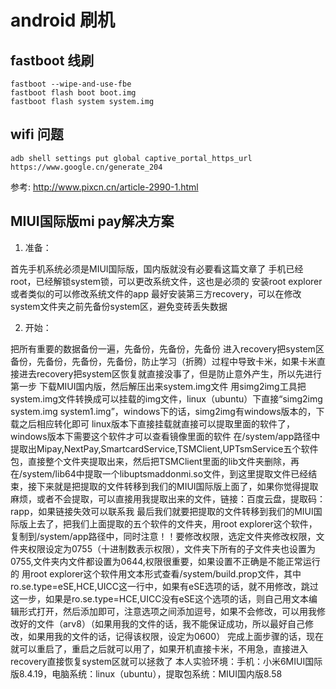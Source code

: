 # android 刷机

## fastboot 线刷

```
fastboot --wipe-and-use-fbe 
fastboot flash boot boot.img
fastboot flash system system.img
```

## wifi 问题

```
adb shell settings put global captive_portal_https_url https://www.google.cn/generate_204 
```

参考: http://www.pixcn.cn/article-2990-1.html


## MIUI国际版mi pay解决方案

1. 准备：

首先手机系统必须是MIUI国际版，国内版就没有必要看这篇文章了
手机已经root，已经解锁system锁，可以更改系统文件，这也是必须的
安装root explorer或者类似的可以修改系统文件的app
最好安装第三方recovery，可以在修改system文件夹之前先备份system区，避免变砖丢失数据


2. 开始：

把所有重要的数据备份一遍，先备份，先备份，先备份
进入recovery把system区备份，先备份，先备份，先备份，防止学习（折腾）过程中导致卡米，如果卡米直接进去recovery把system区恢复就直接没事了，但是防止意外产生，所以先进行第一步
下载MIUI国内版，然后解压出来system.img文件
用simg2img工具把system.img文件转换成可以挂载的img文件，linux（ubuntu）下直接“simg2img system.img system1.img”，windows下的话，simg2img有windows版本的，下载之后相应转化即可
linux版本下直接挂载就直接可以提取里面的软件了，windows版本下需要这个软件才可以查看镜像里面的软件
在/system/app路径中提取出Mipay,NextPay,SmartcardService,TSMClient,UPTsmService五个软件包，直接整个文件夹提取出来，然后把TSMClient里面的lib文件夹删除，再在/system/lib64中提取一个libuptsmaddonmi.so文件，到这里提取文件已经结束，接下来就是把提取的文件转移到我们的MIUI国际版上面了，如果你觉得提取麻烦，或者不会提取，可以直接用我提取出来的文件，链接：百度云盘，提取码：rapp，如果链接失效可以联系我
最后我们就要把提取的文件转移到我们的MIUI国际版上去了，把我们上面提取的五个软件的文件夹，用root explorer这个软件，复制到/system/app路径中，同时注意！！要修改权限，选定文件夹修改权限，文件夹权限设定为0755（十进制数表示权限），文件夹下所有的子文件夹也设置为0755,文件夹内文件都设置为0644,权限很重要，如果设置不正确是不能正常运行的
用root explorer这个软件用文本形式查看/system/build.prop文件，其中ro.se.type=eSE,HCE,UICC这一行中，如果有eSE选项的话，就不用修改，跳过这一步，如果是ro.se.type=HCE,UICC没有eSE这个选项的话，则自己用文本编辑形式打开，然后添加即可，注意选项之间添加逗号，如果不会修改，可以用我修改好的文件（arv8）（如果用我的文件的话，我不能保证成功，所以最好自己修改，如果用我的文件的话，记得该权限，设定为0600）
完成上面步骤的话，现在就可以重启了，重启之后就可以用了，如果开机直接卡米，不用急，直接进入recovery直接恢复system区就可以拯救了
本人实验环境：手机：小米6MIUI国际版8.4.19，电脑系统：linux（ubuntu），提取包系统：MIUI国内版8.58



